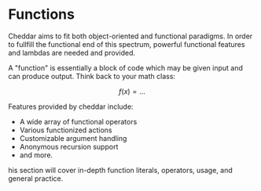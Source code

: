 # Functions

Cheddar aims to fit both object-oriented and functional paradigms. In order to fullfill the functional end of this spectrum, powerful functional features and lambdas are needed and provided. 

A "function" is essentially a block of code which may be given input and can produce output. Think back to your math class:

$$
f(x) = \ldots
$$

Features provided by cheddar include:

 - A wide array of functional operators
 - Various functionized actions
 - Customizable argument handling
 - Anonymous recursion support
 - and more.

his section will cover in-depth function literals, operators, usage, and general practice.
